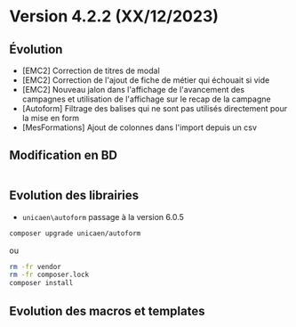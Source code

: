 Version 4.2.2 (XX/12/2023)
====

Évolution
---
- [EMC2] Correction de titres de modal
- [EMC2] Correction de l'ajout de fiche de métier qui échouait si vide
- [EMC2] Nouveau jalon dans l'affichage de l'avancement des campagnes et utilisation de l'affichage sur le recap de la campagne
- [Autoform] Filtrage des balises qui ne sont pas utilisés directement pour la mise en form
- [MesFormations] Ajout de colonnes dans l'import depuis un csv

Modification en BD
---

```postgresql
```

Evolution des librairies
---

- `unicaen\autoform` passage à la version 6.0.5


```bash
composer upgrade unicaen/autoform
```

ou

```bash
rm -fr vendor
rm -fr composer.lock
composer install
```

Evolution des macros et templates
---
